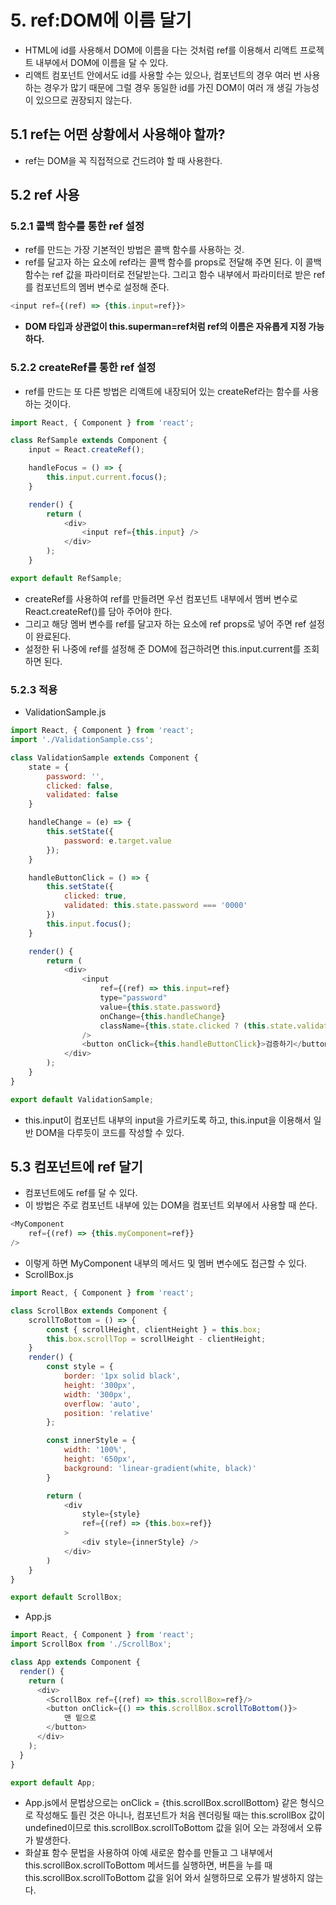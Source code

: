 # 5. ref:DOM에 이름 달기
- HTML에 id를 사용해서 DOM에 이름을 다는 것처럼 ref를 이용해서 리액트 프로젝트 내부에서 DOM에 이름을 달 수 있다.
- 리액트 컴포넌트 안에서도 id를 사용할 수는 있으나, 컴포넌트의 경우 여러 번 사용하는 경우가 많기 때문에 그럴 경우 동일한 id를 가진 DOM이 여러 개 생길 가능성이 있으므로 권장되지 않는다.

## 5.1 ref는 어떤 상황에서 사용해야 할까?
- ref는 DOM을 꼭 직접적으로 건드려야 할 때 사용한다.

## 5.2 ref 사용
### 5.2.1 콜백 함수를 통한 ref 설정
- ref를 만드는 가장 기본적인 방법은 콜백 함수를 사용하는 것.
- ref를 달고자 하는 요소에 ref라는 콜백 함수를 props로 전달해 주면 된다. 이 콜백 함수는 ref 값을 파라미터로 전달받는다. 그리고 함수 내부에서 파라미터로 받은 ref를 컴포넌트의 멤버 변수로 설정해 준다.
```javascript
<input ref={(ref) => {this.input=ref}}>
```
- **DOM 타입과 상관없이 this.superman=ref처럼 ref의 이름은 자유롭게 지정 가능하다.**

### 5.2.2 createRef를 통한 ref 설정
- ref를 만드는 또 다른 방법은 리액트에 내장되어 있는 createRef라는 함수를 사용하는 것이다.
```javascript
import React, { Component } from 'react';

class RefSample extends Component {
    input = React.createRef();

    handleFocus = () => {
        this.input.current.focus();
    }

    render() {
        return (
            <div>
                <input ref={this.input} />
            </div>
        );
    }

export default RefSample;
```
- createRef를 사용하여 ref를 만들려면 우선 컴포넌트 내부에서 멤버 변수로 React.createRef()를 담아 주어야 한다.
- 그리고 해당 멤버 변수를 ref를 달고자 하는 요소에 ref props로 넣어 주면 ref 설정이 완료된다.
- 설정한 뒤 나중에 ref를 설정해 준 DOM에 접근하려면 this.input.current를 조회하면 된다.

### 5.2.3 적용
- ValidationSample.js
```javascript
import React, { Component } from 'react';
import './ValidationSample.css';

class ValidationSample extends Component {
    state = {
        password: '',
        clicked: false,
        validated: false
    }

    handleChange = (e) => {
        this.setState({
            password: e.target.value
        });
    }

    handleButtonClick = () => {
        this.setState({
            clicked: true,
            validated: this.state.password === '0000'
        })
        this.input.focus();
    }

    render() {
        return (
            <div>
                <input
                    ref={(ref) => this.input=ref}
                    type="password"
                    value={this.state.password}
                    onChange={this.handleChange}
                    className={this.state.clicked ? (this.state.validated ? 'success' : 'failure') : ''}
                />
                <button onClick={this.handleButtonClick}>검증하기</button>
            </div>
        );
    }
}

export default ValidationSample;
```
- this.input이 컴포넌트 내부의 input을 가르키도록 하고, this.input을 이용해서 일반 DOM을 다루듯이 코드를 작성할 수 있다.

## 5.3 컴포넌트에 ref 달기
- 컴포넌트에도 ref를 달 수 있다. 
- 이 방법은 주로 컴포넌트 내부에 있는 DOM을 컴포넌트 외부에서 사용할 때 쓴다.
```javascript
<MyComponent
    ref={(ref) => {this.myComponent=ref}}
/>
```
- 이렇게 하면 MyComponent 내부의 메서드 및 멤버 변수에도 접근할 수 있다.
- ScrollBox.js
```javascript
import React, { Component } from 'react';

class ScrollBox extends Component {
    scrollToBottom = () => {
        const { scrollHeight, clientHeight } = this.box;
        this.box.scrollTop = scrollHeight - clientHeight;
    }
    render() {
        const style = {
            border: '1px solid black',
            height: '300px',
            width: '300px',
            overflow: 'auto',
            position: 'relative'
        };

        const innerStyle = {
            width: '100%',
            height: '650px',
            background: 'linear-gradient(white, black)'
        }

        return (
            <div
                style={style}
                ref={(ref) => {this.box=ref}}
            >
                <div style={innerStyle} />
            </div>
        )
    }
}

export default ScrollBox;
```
- App.js
```javascript
import React, { Component } from 'react';
import ScrollBox from './ScrollBox';

class App extends Component {
  render() {
    return (
      <div>
        <ScrollBox ref={(ref) => this.scrollBox=ref}/>
        <button onClick={() => this.scrollBox.scrollToBottom()}>
            맨 밑으로
        </button>
      </div>
    );
  }
}

export default App;

```
- App.js에서 문법상으로는 onClick = {this.scrollBox.scrollBottom} 같은 형식으로 작성해도 틀린 것은 아니나, 컴포넌트가 처음 렌더링될 때는 this.scrollBox 값이 undefined이므로 this.scrollBox.scrollToBottom 값을 읽어 오는 과정에서 오류가 발생한다.
- 화살표 함수 문법을 사용하여 아예 새로운 함수를 만들고 그 내부에서 this.scrollBox.scrollToBottom 메서드를 실행하면, 버튼을 누를 때 this.scrollBox.scrollToBottom 값을 읽어 와서 실행하므로 오류가 발생하지 않는다.
